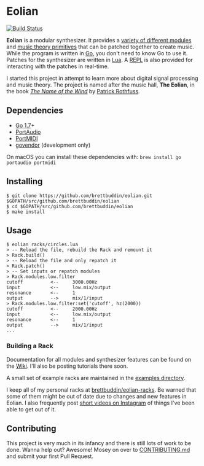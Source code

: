 # Eolian

[![Build Status](https://travis-ci.org/brettbuddin/eolian.svg?branch=master)](https://travis-ci.org/brettbuddin/eolian)

**Eolian** is a modular synthesizer. It provides a [variety of different
modules](https://github.com/brettbuddin/eolian/wiki/eolian.synth) and [music theory
primitives](https://github.com/brettbuddin/musictheory) that can be patched together to create music.  While the program
is written in [Go](https://golang.org/), you don't need to know Go to use it. Patches for the synthesizer are written in
[Lua](https://www.lua.org/). A [REPL](https://en.wikipedia.org/wiki/Read%E2%80%93eval%E2%80%93print_loop) is also
provided for interacting with the patches in real-time.

I started this project in attempt to learn more about digital signal processing and music theory. The project is named
after the music hall, **The Eolian**, in the book [*The Name of the
Wind*](https://www.amazon.com/Name-Wind-Patrick-Rothfuss/dp/0756404746/) by [Patrick
Rothfuss](http://patrickrothfuss.com).

## Dependencies

- [Go 1.7](http://golang.org)+
- [PortAudio](http://www.portaudio.com/)
- [PortMIDI](http://portmedia.sourceforge.net/portmidi/)
- [govendor](https://github.com/kardianos/govendor) (development only)

On macOS you can install these dependencies with: `brew install go portaudio portmidi`

## Installing

```
$ git clone https://github.com/brettbuddin/eolian.git $GOPATH/src/github.com/brettbuddin/eolian
$ cd $GOPATH/src/github.com/brettbuddin/eolian
$ make install
```

## Usage

```
$ eolian racks/circles.lua
> -- Reload the file, rebuild the Rack and remount it
> Rack.build()
> -- Reload the file and only repatch it
> Rack.patch()
> -- Set inputs or repatch modules
> Rack.modules.low.filter
cutoff          <--     3000.00Hz
input           <--     low.mix/output
resonance       <--     1
output          -->     mix/1/input
> Rack.modules.low.filter:set('cutoff', hz(2000))
cutoff          <--     2000.00Hz
input           <--     low.mix/output
resonance       <--     1
output          -->     mix/1/input
...
```

### Building a Rack

Documentation for all modules and synthesizer features can be found on the
[Wiki](https://github.com/brettbuddin/eolian/wiki). I'll also be posting tutorials there soon.

A small set of example racks are maintained in the [examples directory](https://github.com/brettbuddin/eolian/tree/master/examples).

I keep all of my personal racks at [brettbuddin/eolian-racks](https://github.com/brettbuddin/eolian-racks). Be warned
that some of them might be out of date due to changes and new features in Eolian. I also frequently post [short videos
on Instagram](https://www.instagram.com/brettbuddin) of things I've been able to get out of it.

## Contributing

This project is very much in its infancy and there is still lots of work to be done. Wanna help out? Awesome! Mosey on over to
[CONTRIBUTING.md](https://github.com/brettbuddin/eolian/blob/master/CONTRIBUTING.md) and submit your first Pull Request.
